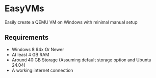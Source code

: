 # EasyVMs
Easily create a QEMU VM on Windows with minimal manual setup

## Requirements
- Windows 8 64x Or Newer
- At least 4 GB RAM
- Around 40 GB Storage (Assuming default storage option and Ubuntu 24.04)
- A working internet connection
